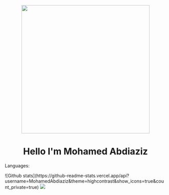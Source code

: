 <p align="center">
  <img width="400" src="https://avatars.githubusercontent.com/u/86708771?s=400&u=47f8dc9f501bddf6029c7016cb9065bce80f471e&v=4"/>    
</p>
<h1 align="center">Hello I'm Mohamed Abdiaziz</h1>

<p>Languages:</p>
![Github stats](https://github-readme-stats.vercel.app/api?username=MohamedAbdiaziz&theme=highcontrast&show_icons=true&count_private=true)

<img src="https://github-readme-stats.vercel.app/api/top-langs/?username=MohamedAbdiaziz">
